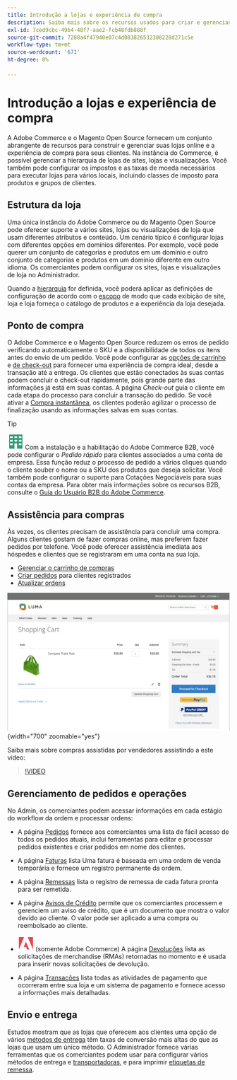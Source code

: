 ```yaml
---
title: Introdução a lojas e experiência de compra
description: Saiba mais sobre os recursos usados para criar e gerenciar suas lojas online e a experiência de compra para seus clientes.
exl-id: 7ced9cbc-49b4-48f7-aae2-fcb48fdb888f
source-git-commit: 7288a4f47940e07c4d083826532308228d271c5e
workflow-type: tm+mt
source-wordcount: '671'
ht-degree: 0%

---
```


# Introdução a lojas e experiência de compra

A Adobe Commerce e o Magento Open Source fornecem um conjunto abrangente de recursos para construir e gerenciar suas lojas online e a experiência de compra para seus clientes. Na instância do Commerce, é possível gerenciar a hierarquia de lojas de sites, lojas e visualizações. Você também pode configurar os impostos e as taxas de moeda necessários para executar lojas para vários locais, incluindo classes de imposto para produtos e grupos de clientes.

## Estrutura da loja

Uma única instância do Adobe Commerce ou do Magento Open Source pode oferecer suporte a vários sites, lojas ou visualizações de loja que usam diferentes atributos e conteúdo. Um cenário típico é configurar lojas com diferentes opções em domínios diferentes. Por exemplo, você pode querer um conjunto de categorias e produtos em um domínio e outro conjunto de categorias e produtos em um domínio diferente em outro idioma. Os comerciantes podem configurar os sites, lojas e visualizações de loja no Administrador.

Quando a [hierarquia](stores.md) for definida, você poderá aplicar as definições de configuração de acordo com o [escopo](../getting-started/websites-stores-views.md#scope-settings) de modo que cada exibição de site, loja e loja forneça o catálogo de produtos e a experiência da loja desejada.

## Ponto de compra

O Adobe Commerce e o Magento Open Source reduzem os erros de pedido verificando automaticamente o SKU e a disponibilidade de todos os itens antes do envio de um pedido. Você pode configurar as [opções de carrinho](cart.md) e [de check-out](checkout-process.md) para fornecer uma experiência de compra ideal, desde a transação até a entrega. Os clientes que estão conectados às suas contas podem concluir o check-out rapidamente, pois grande parte das informações já está em suas contas. A página _Check-out_ guia o cliente em cada etapa do processo para concluir a transação do pedido. Se você ativar a [Compra instantânea](checkout-instant-purchase.md), os clientes poderão agilizar o processo de finalização usando as informações salvas em suas contas.

>[!TIP]
>
>![Adobe Commerce B2B](../assets/b2b.svg) Com a instalação e a habilitação do Adobe Commerce B2B, você pode configurar o _Pedido rápido_ para clientes associados a uma conta de empresa. Essa função reduz o processo de pedido a vários cliques quando o cliente souber o nome ou a SKU dos produtos que deseja solicitar. Você também pode configurar o suporte para Cotações Negociáveis para suas contas da empresa. Para obter mais informações sobre os recursos B2B, consulte o [Guia do Usuário B2B do Adobe Commerce](https://experienceleague.adobe.com/docs/commerce-admin/b2b/introduction.html).

## Assistência para compras

Às vezes, os clientes precisam de assistência para concluir uma compra. Alguns clientes gostam de fazer compras online, mas preferem fazer pedidos por telefone. Você pode oferecer assistência imediata aos hóspedes e clientes que se registraram em uma conta na sua loja.

- [Gerenciar o carrinho de compras](shopping-assisted-cart-manage.md)
- [Criar pedidos](customer-account-create-order.md) para clientes registrados
- [Atualizar ordens](order-update.md)

![Carrinho de compras](./assets/storefront-cart-price-group-discount.png){width="700" zoomable="yes"}

Saiba mais sobre compras assistidas por vendedores assistindo a este vídeo:

>[!VIDEO](https://video.tv.adobe.com/v/343662/?quality=12&learn=on)

## Gerenciamento de pedidos e operações

No Admin, os comerciantes podem acessar informações em cada estágio do workflow da ordem e processar ordens:

- A página [Pedidos](orders.md) fornece aos comerciantes uma lista de fácil acesso de todos os pedidos atuais, inclui ferramentas para editar e processar pedidos existentes e criar pedidos em nome dos clientes.

- A página [Faturas](invoices.md) lista Uma fatura é baseada em uma ordem de venda temporária e fornece um registro permanente da ordem.

- A página [Remessas](shipments.md) lista o registro de remessa de cada fatura pronta para ser remetida.

- A página [Avisos de Crédito](credit-memos.md) permite que os comerciantes processem e gerenciem um aviso de crédito, que é um documento que mostra o valor devido ao cliente. O valor pode ser aplicado a uma compra ou reembolsado ao cliente.

- ![Adobe Commerce](../assets/adobe-logo.svg) (somente Adobe Commerce) A página [Devoluções](returns.md) lista as solicitações de merchandise (RMAs) retornadas no momento e é usada para inserir novas solicitações de devolução.

- A página [Transações](transactions.md) lista todas as atividades de pagamento que ocorreram entre sua loja e um sistema de pagamento e fornece acesso a informações mais detalhadas.

## Envio e entrega

Estudos mostram que as lojas que oferecem aos clientes uma opção de vários [métodos de entrega](delivery.md) têm taxas de conversão mais altas do que as lojas que usam um único método. O Administrador fornece várias ferramentas que os comerciantes podem usar para configurar vários métodos de entrega e [transportadoras](carriers.md), e para imprimir [etiquetas de remessa](shipping-labels.md).
